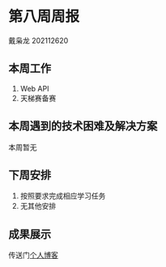 # 第八周周报

戴枭龙     202112620

## 本周工作

1. Web API
2. 天梯赛备赛

## 本周遇到的技术困难及解决方案

本周暂无

## 下周安排

1. 按照要求完成相应学习任务
2. 无其他安排

## 成果展示

传送门[个人博客](https://aiiaoong.github.io/)


